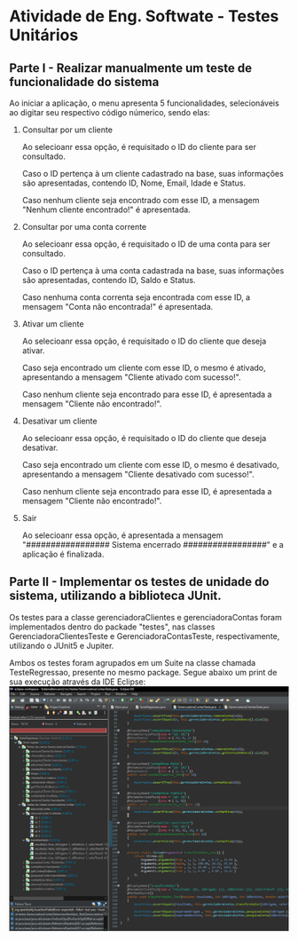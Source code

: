 # Atividade de Eng. Softwate - Testes Unitários

## Parte I - Realizar manualmente um teste de funcionalidade do sistema


<p>Ao iniciar a aplicação, o menu apresenta 5 funcionalidades, selecionáveis ao digitar seu respectivo código númerico, sendo elas: 


1. Consultar por um cliente
   <p>Ao selecioanr essa opção, é requisitado o ID do cliente para ser consultado.
   <p>Caso o ID pertença à um cliente cadastrado na base, suas informações são apresentadas, contendo ID, Nome, Email, Idade e Status.
   <p>Caso nenhum cliente seja encontrado com esse ID, a mensagem "Nenhum cliente encontrado!" é apresentada.

2. Consultar por uma conta corrente
   <p>Ao selecioanr essa opção, é requisitado o ID de uma conta para ser consultado.
   <p>Caso o ID pertença à uma conta cadastrada na base, suas informações são apresentadas, contendo ID, Saldo e Status.
   <p>Caso nenhuma conta correnta seja encontrada com esse ID, a mensagem "Conta não encontrada!" é apresentada.

3. Ativar um cliente
    <p>Ao selecioanr essa opção, é requisitado o ID do cliente que deseja ativar.
    <p>Caso seja encontrado um cliente com esse ID, o mesmo é ativado, apresentando a mensagem "Cliente ativado com sucesso!".
    <p>Caso nenhum cliente seja encontrado para esse ID, é apresentada a mensagem "Cliente não encontrado!".
4. Desativar um cliente
    <p>Ao selecioanr essa opção, é requisitado o ID do cliente que deseja desativar.
    <p>Caso seja encontrado um cliente com esse ID, o mesmo é desativado, apresentando a mensagem "Cliente desativado com sucesso!".
    <p>Caso nenhum cliente seja encontrado para esse ID, é apresentada a mensagem "Cliente não encontrado!".
5. Sair
    <p>Ao selecioanr essa opção, é apresentada a mensagem "################# Sistema encerrado #################" e a aplicação é finalizada.


## Parte II - Implementar os testes de unidade do sistema, utilizando a biblioteca JUnit.

<p> Os testes para a classe gerenciadoraClientes e gerenciadoraContas foram implementados dentro do packade "testes", nas classes GerenciadoraClientesTeste e GerenciadoraContasTeste, respectivamente, utilizando o JUnit5 e Jupiter.
<p>Ambos os testes foram agrupados em um Suite na classe chamada TesteRegressao, presente no mesmo package. Segue abaixo um print de sua execução através da IDE Eclipse:

 
<img src="img/resultTestes.png" alt="Execução do TesteRegressao pelo Eclipse">